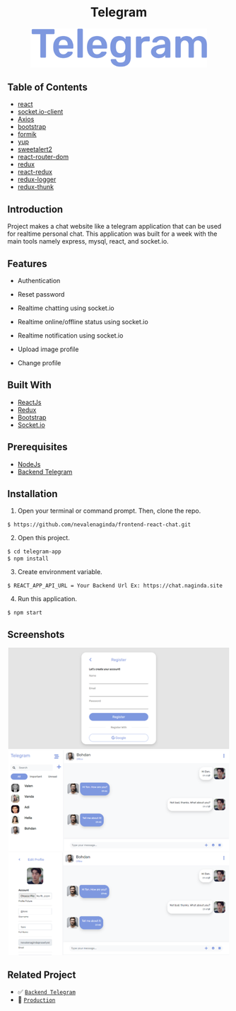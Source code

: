 <h1 align="center">Telegram</h1>
<p align="center">
  <a href="https://telegram-webku.netlify.app/" target="_blank"><img src="https://github.com/chaerulmarwan20/telegram-app/raw/master/src/assets/screenshots/Telegram.png"  width="400" alt="Telegram" border="0" /></a>
</p>

## Table of Contents

- [react](https://www.npmjs.com/package/react)
- [socket.io-client](https://www.npmjs.com/package/socket.io-client)
- [Axios](https://www.npmjs.com/package/axios)
- [bootstrap](https://www.npmjs.com/package/bootstrap)
- [formik](https://www.npmjs.com/package/formik)
- [yup](https://www.npmjs.com/package/yup)
- [sweetalert2](https://www.npmjs.com/package/sweetalert2)
- [react-router-dom](https://www.npmjs.com/package/react-router-dom)
- [redux](https://www.npmjs.com/package/redux)
- [react-redux](https://www.npmjs.com/package/react-redux)
- [redux-logger](https://www.npmjs.com/package/redux-logger)
- [redux-thunk](https://www.npmjs.com/search?q=redux-thunk)


## Introduction

Project makes a chat website like a telegram application that can be used for realtime personal chat. This application was built for a week with the main tools namely express, mysql, react, and socket.io.

## Features

- Authentication

- Reset password

- Realtime chatting using socket.io

- Realtime online/offline status using socket.io

- Realtime notification using socket.io

- Upload image profile

- Change profile

## Built With

- [ReactJs](https://reactjs.org/)
- [Redux](https://redux.js.org/)
- [Bootstrap](https://getbootstrap.com/)
- [Socket.io](https://socket.io/)

## Prerequisites

- [NodeJs](https://nodejs.org/en/download/)
- [Backend Telegram](https://github.com/nevalenaginda/backend-react-chat)

## Installation

1. Open your terminal or command prompt. Then, clone the repo.

```
$ https://github.com/nevalenaginda/frontend-react-chat.git
```

2. Open this project.

```
$ cd telegram-app
$ npm install
```

3. Create environment variable.

```
$ REACT_APP_API_URL = Your Backend Url Ex: https://chat.naginda.site
```

4. Run this application.

```
$ npm start
```

## Screenshots

<p align="center">
  <span>
    <img width="500" height="auto" src="https://github.com/nevalenaginda/frontend-react-chat/raw/main/Screen%20Shots/screencapture-localhost-3000-register-2021-05-04-10_08_49.png">   
    <img width="500" height="auto" src="https://github.com/nevalenaginda/frontend-react-chat/raw/main/Screen%20Shots/screencapture-localhost-3000-chat-2021-05-04-15_54_54.png">   
    <img width="500" height="auto" src="https://github.com/nevalenaginda/frontend-react-chat/raw/main/Screen%20Shots/screencapture-localhost-3000-chat-2021-05-04-15_57_04.png">   
  </span>
</p>

## Related Project

- :white_check_mark: [`Backend Telegram`](https://github.com/nevalenaginda/backend-react-chat)
- :rocket: [`Production`](https://telegram-webku.netlify.app/)
